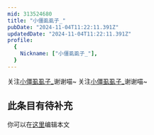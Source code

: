 ```yaml
---
mid: 313524680
title: "小僵虱虱子_"
pubDate: "2024-11-04T11:22:11.391Z"
updatedDate: "2024-11-04T11:22:11.391Z"
profile:
  {
    Nickname: ["小僵虱虱子_"],
  }
---
```


关注[小僵虱虱子_](https://space.bilibili.com/313524680)谢谢喵~ 关注[小僵虱虱子_](https://space.bilibili.com/313524680)谢谢喵~

## 此条目有待补充
你可以在[这里](https://github.com/Yuhanawa/VTuber.ICU/edit/master/src/content/v/小僵虱虱子_/index.md)编辑本文
